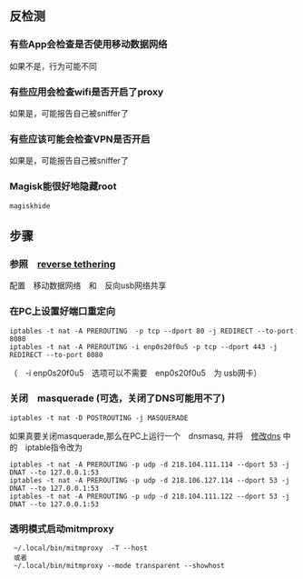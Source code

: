 <!--
author: lizhiwei
head: 
date: 2019-09-10
title: mitmproxy透明模式分析reverse tethering手机流量
tags: https,sniffer,mitm
images: 
category: network
status: publish
summary: mitmproxy透明模式分析手机流量
-->


## 反检测

### 有些App会检查是否使用移动数据网络

如果不是，行为可能不同

### 有些应用会检查wifi是否开启了proxy

如果是，可能报告自己被sniffer了

### 有些应该可能会检查VPN是否开启
如果是，可能报告自己被sniffer了


### Magisk能很好地隐藏root

    magiskhide

## 步骤

### 参照　[reverse tethering](reverse_tethering.html) 
配置　移动数据网络　和　反向usb网络共享

### 在PC上设置好端口重定向


    iptables -t nat -A PREROUTING  -p tcp --dport 80 -j REDIRECT --to-port 8080
    iptables -t nat -A PREROUTING -i enp0s20f0u5 -p tcp --dport 443 -j REDIRECT --to-port 8080

（　-i enp0s20f0u5　选项可以不需要　enp0s20f0u5　为 usb网卡）

### 关闭　masquerade (可选，关闭了DNS可能用不了)

    iptables -t nat -D POSTROUTING -j MASQUERADE

如果真要关闭masquerade,那么在PC上运行一个　dnsmasq, 并将　[修改dns](Android%E6%89%8B%E6%9C%BA%E4%B8%8A%E5%A6%82%E4%BD%95%E4%BF%AE%E6%94%B9%E7%A7%BB%E5%8A%A8%E6%95%B0%E6%8D%AE%E7%BD%91%E7%BB%9C3G4G5G%E7%9A%84DNS.html) 中的　iptable指令改为


    iptables -t nat -A PREROUTING -p udp -d 218.104.111.114 --dport 53 -j DNAT --to 127.0.0.1:53
    iptables -t nat -A PREROUTING -p udp -d 218.106.127.114 --dport 53 -j DNAT --to 127.0.0.1:53
    iptables -t nat -A PREROUTING -p udp -d 218.104.111.122 --dport 53 -j DNAT --to 127.0.0.1:53 



### 透明模式启动mitmproxy

     ~/.local/bin/mitmproxy  -T --host
     或者
     ~/.local/bin/mitmproxy --mode transparent --showhost
  

